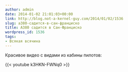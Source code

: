 ```yaml
---
author: admin
date: 2014-01-02 21:01:03+00:00
link: http://blog.not-a-kernel-guy.com/2014/01/02/1536
slug: a380-садится-в-сан-франциско
title: A380 садится в Сан-Франциско
wordpress_id: 1536
tags:
- Всякая всячина
---
```


Красивое видео с видами из кабины пилотов:

{{< youtube k3HKN-FWNq0 >}}
